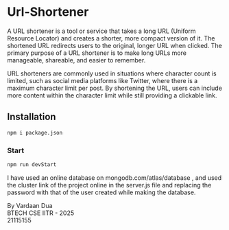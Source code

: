 # Url-Shortener

A URL shortener is a tool or service that takes a long URL (Uniform Resource Locator) and creates a shorter, more compact version of it.
The shortened URL redirects users to the original, longer URL when clicked. The primary purpose of a URL shortener is to make long URLs more manageable,
shareable, and easier to remember.

URL shorteners are commonly used in situations where character count is limited, such as social media platforms like Twitter, where there is a maximum character 
limit per post. By shortening the URL, users can include more content within the character limit while still providing a clickable link.

## Installation
```bash
npm i package.json
```
### Start
```bash
npm run devStart
```
I have  used an online database on mongodb.com/atlas/database , and used the cluster link of the project online in the server.js file and replacing the password
with that of the user created while making the database. 

By Vardaan Dua                                                                                                                                                        
BTECH CSE IITR - 2025                                                                                                                                                 
21115155
